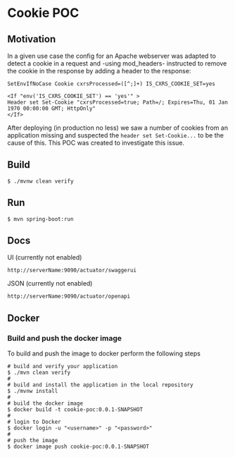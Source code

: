 # Cookie POC

## Motivation
In a given use case the config for an Apache webserver was adapted to
detect a cookie in a request and -using mod_headers- instructed to
remove the cookie in the response by adding a header to the response:

```
SetEnvIfNoCase Cookie cxrsProcessed=([^;]+) IS_CXRS_COOKIE_SET=yes

<If "env('IS_CXRS_COOKIE_SET') == 'yes'" >
Header set Set-Cookie "cxrsProcessed=true; Path=/; Expires=Thu, 01 Jan 1970 00:00:00 GMT; HttpOnly"
</If>
```

After deploying (in production no less) we saw a number of cookies from an application
missing and suspected the `header set Set-Cookie...` to be the cause of this. This POC
was created to investigate this issue.

## Build

```shell
$ ./mvnw clean verify
```

## Run

```shell
$ mvn spring-boot:run
```

## Docs

UI (currently not enabled)

```
http://serverName:9090/actuator/swaggerui
```

JSON (currently not enabled)

```
http://serverName:9090/actuator/openapi
```

## Docker

### Build and push the docker image

To build and push the image to docker perform the following steps

```shell
# build and verify your application
$ ./mvn clean verify
#
# build and install the application in the local repository
$ ./mvnw install
#
# build the docker image
$ docker build -t cookie-poc:0.0.1-SNAPSHOT
#
# login to Docker
$ docker login -u "<username>" -p "<password>"
#
# push the image
$ docker image push cookie-poc:0.0.1-SNAPSHOT
```

